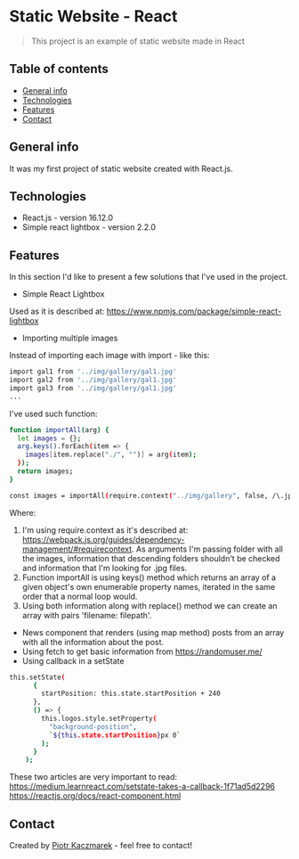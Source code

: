 # Static Website - React

> This project is an example of static website made in React

## Table of contents

- [General info](#general-info)
- [Technologies](#technologies)
- [Features](#features)
- [Contact](#contact)

## General info

It was my first project of static website created with React.js.

## Technologies

- React.js - version 16.12.0
- Simple react lightbox - version 2.2.0

## Features

In this section I'd like to present a few solutions that I've used in the project.

- Simple React Lightbox

Used as it is described at: https://www.npmjs.com/package/simple-react-lightbox

- Importing multiple images

Instead of importing each image with import - like this:

```sh
import gal1 from '../img/gallery/gal1.jpg'
import gal2 from '../img/gallery/gal1.jpg'
import gal3 from '../img/gallery/gal1.jpg'
...
```

I've used such function:

```sh
function importAll(arg) {
  let images = {};
  arg.keys().forEach(item => {
    images[item.replace("./", "")] = arg(item);
  });
  return images;
}

const images = importAll(require.context("../img/gallery", false, /\.jpg$/));
```

Where:

1. I'm using require.context as it's described at: https://webpack.js.org/guides/dependency-management/#requirecontext. As arguments I'm passing folder with all the images, information that descending folders shouldn't be checked and information that I'm looking for .jpg files.
2. Function importAll is using keys() method which returns an array of a given object's own enumerable property names, iterated in the same order that a normal loop would.
3. Using both information along with replace() method we can create an array with pairs 'filename: filepath'.

- News component that renders (using map method) posts from an array with all the information about the post.
- Using fetch to get basic information from https://randomuser.me/
- Using callback in a setState

```sh
this.setState(
      {
        startPosition: this.state.startPosition + 240
      },
      () => {
        this.logos.style.setProperty(
          "background-position",
          `${this.state.startPosition}px 0`
        );
      }
    );
```

These two articles are very important to read:
https://medium.learnreact.com/setstate-takes-a-callback-1f71ad5d2296
https://reactjs.org/docs/react-component.html

## Contact

Created by [Piotr Kaczmarek](piotrkaczmarek.dev@gmail.com) - feel free to contact!
